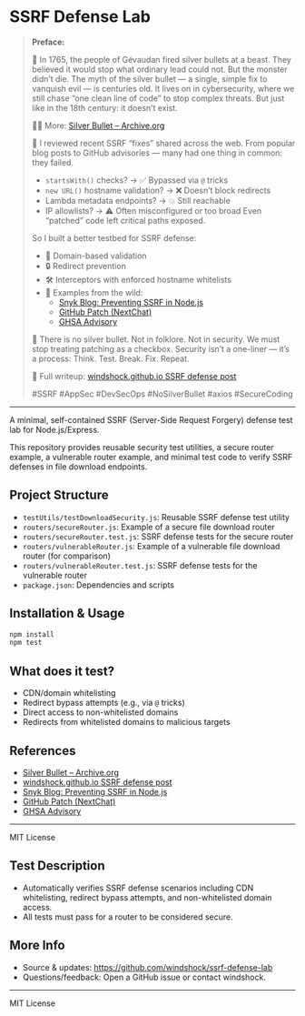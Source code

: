 # SSRF Defense Lab

> **Preface:**
>
> 🔫 In 1765, the people of Gévaudan fired silver bullets at a beast. They believed it would stop what ordinary lead could not. But the monster didn’t die. The myth of the silver bullet — a single, simple fix to vanquish evil — is centuries old. It lives on in cybersecurity, where we still chase “one clean line of code” to stop complex threats. But just like in the 18th century: it doesn’t exist.
>
> 🕵️‍♂️ More: [Silver Bullet – Archive.org](https://archive.org/details/silverbulletothe0000unse)
>
> 🧪 I reviewed recent SSRF “fixes” shared across the web. From popular blog posts to GitHub advisories — many had one thing in common: they failed.
> - `startsWith()` checks? → ✅ Bypassed via `@` tricks
> - `new URL()` hostname validation? → ❌ Doesn’t block redirects
> - Lambda metadata endpoints? → 💥 Still reachable
> - IP allowlists? → ⚠️ Often misconfigured or too broad
> Even “patched” code left critical paths exposed.
>
> So I built a better testbed for SSRF defense:
> - 🔧 Domain-based validation
> - 🔒 Redirect prevention
> - 🛠️ Interceptors with enforced hostname whitelists
> - 🔗 Examples from the wild:
>     - [Snyk Blog: Preventing SSRF in Node.js](https://snyk.io/blog/preventing-server-side-request-forgery-node-js/#:~:text=imageURL.startsWith)
>     - [GitHub Patch (NextChat)](https://github.com/ChatGPTNextWeb/NextChat/commit/9fb8fbcc65c29c74473a13715c05725e2b49065d#:~:text=imageURL.startsWith)
>     - [GHSA Advisory](https://github.com/ChatGPTNextWeb/NextChat/commit/9fb8fbcc65c29c74473a13715c05725e2b49065d#diff-bd6b7cecf2582e3b8c10495081d2086ed3d88df53983cea5e1f8344becb06a7aR42)
>
> 📌 There is no silver bullet. Not in folklore. Not in security. We must stop treating patching as a checkbox. Security isn’t a one-liner — it’s a process: Think. Test. Break. Fix. Repeat.
>
> 📘 Full writeup: [windshock.github.io SSRF defense post](https://windshock.github.io/en/post/2025-06-25-ssrf-defense/)
>
> #SSRF #AppSec #DevSecOps #NoSilverBullet #axios #SecureCoding

---

A minimal, self-contained SSRF (Server-Side Request Forgery) defense test lab for Node.js/Express.

This repository provides reusable security test utilities, a secure router example, a vulnerable router example, and minimal test code to verify SSRF defenses in file download endpoints.

## Project Structure

- `testUtils/testDownloadSecurity.js`: Reusable SSRF defense test utility
- `routers/secureRouter.js`: Example of a secure file download router
- `routers/secureRouter.test.js`: SSRF defense tests for the secure router
- `routers/vulnerableRouter.js`: Example of a vulnerable file download router (for comparison)
- `routers/vulnerableRouter.test.js`: SSRF defense tests for the vulnerable router
- `package.json`: Dependencies and scripts

## Installation & Usage

```bash
npm install
npm test
```

## What does it test?
- CDN/domain whitelisting
- Redirect bypass attempts (e.g., via `@` tricks)
- Direct access to non-whitelisted domains
- Redirects from whitelisted domains to malicious targets

## References
- [Silver Bullet – Archive.org](https://archive.org/details/silverbulletothe0000unse)
- [windshock.github.io SSRF defense post](https://windshock.github.io/en/post/2025-06-25-ssrf-defense/)
- [Snyk Blog: Preventing SSRF in Node.js](hhttps://snyk.io/blog/preventing-server-side-request-forgery-node-js/#:~:text=imageURL.startsWith)
- [GitHub Patch (NextChat)](https://github.com/ChatGPTNextWeb/NextChat/commit/9fb8fbcc65c29c74473a13715c05725e2b49065d#:~:text=imageURL.startsWith)
- [GHSA Advisory](https://github.com/ChatGPTNextWeb/NextChat/commit/9fb8fbcc65c29c74473a13715c05725e2b49065d#diff-bd6b7cecf2582e3b8c10495081d2086ed3d88df53983cea5e1f8344becb06a7aR42)

---

MIT License

## Test Description
- Automatically verifies SSRF defense scenarios including CDN whitelisting, redirect bypass attempts, and non-whitelisted domain access.
- All tests must pass for a router to be considered secure.

## More Info
- Source & updates: https://github.com/windshock/ssrf-defense-lab
- Questions/feedback: Open a GitHub issue or contact windshock.

---

MIT License
